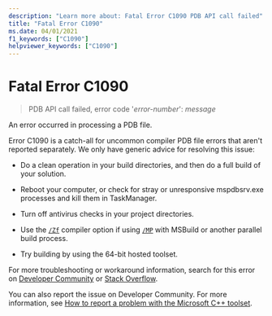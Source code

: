 ```yaml
---
description: "Learn more about: Fatal Error C1090 PDB API call failed"
title: "Fatal Error C1090"
ms.date: 04/01/2021
f1_keywords: ["C1090"]
helpviewer_keywords: ["C1090"]
---
```

# Fatal Error C1090

> PDB API call failed, error code '*error-number*': *message*

An error occurred in processing a PDB file.

Error C1090 is a catch-all for uncommon compiler PDB file errors that aren't reported separately. We only have generic advice for resolving this issue:

- Do a clean operation in your build directories, and then do a full build of your solution.

- Reboot your computer, or check for stray or unresponsive mspdbsrv.exe processes and kill them in TaskManager.

- Turn off antivirus checks in your project directories.

- Use the [`/Zf`](../../build/reference/zf.md) compiler option if using [`/MP`](../../build/reference/mp-build-with-multiple-processes.md) with MSBuild or another parallel build process.

- Try building by using the 64-bit hosted toolset.

For more troubleshooting or workaround information, search for this error on [Developer Community](https://aka.ms/vsfeedback/browsecpp) or [Stack Overflow](https://stackoverflow.com/search?q=C1090).

You can also report the issue on Developer Community. For more information, see [How to report a problem with the Microsoft C++ toolset](../../overview/how-to-report-a-problem-with-the-visual-cpp-toolset.md).
